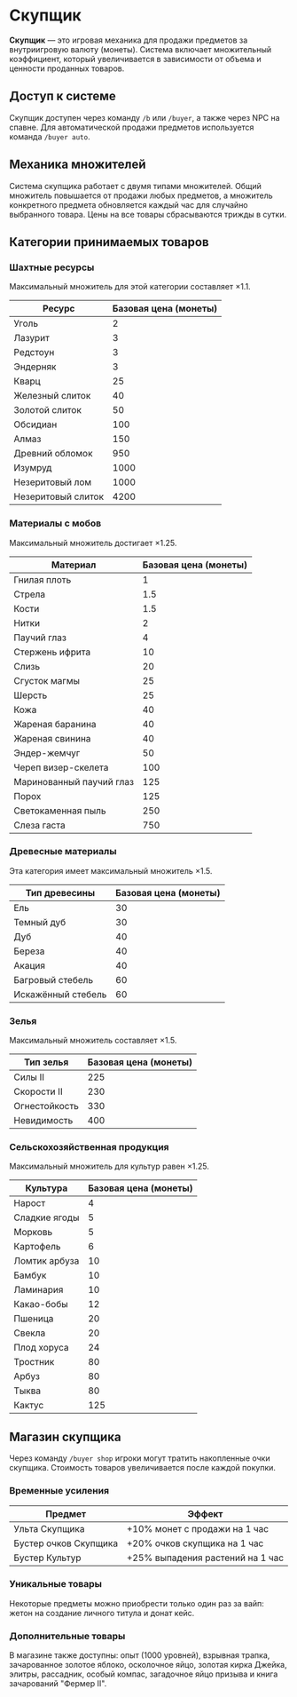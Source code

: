 # Скупщик

**Скупщик** — это игровая механика для продажи предметов за внутриигровую валюту (монеты). Система включает множительный коэффициент, который увеличивается в зависимости от объема и ценности проданных товаров.

## Доступ к системе

Скупщик доступен через команду `/b` или `/buyer`, а также через NPC на спавне. Для автоматической продажи предметов используется команда `/buyer auto`.

## Механика множителей

Система скупщика работает с двумя типами множителей. Общий множитель повышается от продажи любых предметов, а множитель конкретного предмета обновляется каждый час для случайно выбранного товара. Цены на все товары сбрасываются трижды в сутки.

## Категории принимаемых товаров

### Шахтные ресурсы
Максимальный множитель для этой категории составляет ×1.1.

| Ресурс | Базовая цена (монеты) |
|--------|----------------------|
| Уголь | 2 |
| Лазурит | 3 |
| Редстоун | 3 |
| Эндерняк | 3 |
| Кварц | 25 |
| Железный слиток | 40 |
| Золотой слиток | 50 |
| Обсидиан | 100 |
| Алмаз | 150 |
| Древний обломок | 950 |
| Изумруд | 1000 |
| Незеритовый лом | 1000 |
| Незеритовый слиток | 4200 |

### Материалы с мобов
Максимальный множитель достигает ×1.25.

| Материал | Базовая цена (монеты) |
|----------|----------------------|
| Гнилая плоть | 1 |
| Стрела | 1.5 |
| Кости | 1.5 |
| Нитки | 2 |
| Паучий глаз | 4 |
| Стержень ифрита | 10 |
| Слизь | 20 |
| Сгусток магмы | 25 |
| Шерсть | 25 |
| Кожа | 40 |
| Жареная баранина | 40 |
| Жареная свинина | 40 |
| Эндер-жемчуг | 50 |
| Череп визер-скелета | 100 |
| Маринованный паучий глаз | 125 |
| Порох | 125 |
| Светокаменная пыль | 250 |
| Слеза гаста | 750 |

### Древесные материалы
Эта категория имеет максимальный множитель ×1.5.

| Тип древесины | Базовая цена (монеты) |
|---------------|----------------------|
| Ель | 30 |
| Темный дуб | 30 |
| Дуб | 40 |
| Береза | 40 |
| Акация | 40 |
| Багровый стебель | 60 |
| Искажённый стебель | 60 |

### Зелья
Максимальный множитель составляет ×1.5.

| Тип зелья | Базовая цена (монеты) |
|-----------|----------------------|
| Силы II | 225 |
| Скорости II | 230 |
| Огнестойкость | 330 |
| Невидимость | 400 |

### Сельскохозяйственная продукция
Максимальный множитель для культур равен ×1.25.

| Культура | Базовая цена (монеты) |
|----------|----------------------|
| Нарост | 4 |
| Сладкие ягоды | 5 |
| Морковь | 5 |
| Картофель | 6 |
| Ломтик арбуза | 10 |
| Бамбук | 10 |
| Ламинария | 10 |
| Какао-бобы | 12 |
| Пшеница | 20 |
| Свекла | 20 |
| Плод хоруса | 24 |
| Тростник | 80 |
| Арбуз | 80 |
| Тыква | 80 |
| Кактус | 125 |

## Магазин скупщика

Через команду `/buyer shop` игроки могут тратить накопленные очки скупщика. Стоимость товаров увеличивается после каждой покупки.

### Временные усиления

| Предмет | Эффект |
|---------|--------|
| Ульта Скупщика | +10% монет с продажи на 1 час |
| Бустер очков Скупщика | +20% очков скупщика на 1 час |
| Бустер Культур | +25% выпадения растений на 1 час |

### Уникальные товары

Некоторые предметы можно приобрести только один раз за вайп: жетон на создание личного титула и донат кейс.

### Дополнительные товары

В магазине также доступны: опыт (1000 уровней), взрывная трапка, зачарованное золотое яблоко, осколочное яйцо, золотая кирка Джейка, элитры, рассадник, особый компас, загадочное яйцо призыва и книга зачарований "Фермер II".
